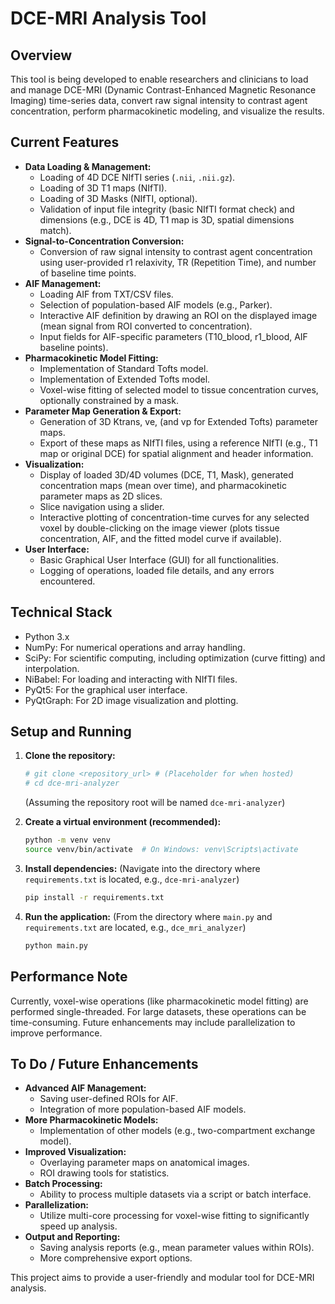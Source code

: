 # DCE-MRI Analysis Tool

## Overview

This tool is being developed to enable researchers and clinicians to load and manage DCE-MRI (Dynamic Contrast-Enhanced Magnetic Resonance Imaging) time-series data, convert raw signal intensity to contrast agent concentration, perform pharmacokinetic modeling, and visualize the results.

## Current Features

*   **Data Loading & Management:**
    *   Loading of 4D DCE NIfTI series (`.nii`, `.nii.gz`).
    *   Loading of 3D T1 maps (NIfTI).
    *   Loading of 3D Masks (NIfTI, optional).
    *   Validation of input file integrity (basic NIfTI format check) and dimensions (e.g., DCE is 4D, T1 map is 3D, spatial dimensions match).
*   **Signal-to-Concentration Conversion:**
    *   Conversion of raw signal intensity to contrast agent concentration using user-provided r1 relaxivity, TR (Repetition Time), and number of baseline time points.
*   **AIF Management:**
    *   Loading AIF from TXT/CSV files.
    *   Selection of population-based AIF models (e.g., Parker).
    *   Interactive AIF definition by drawing an ROI on the displayed image (mean signal from ROI converted to concentration).
    *   Input fields for AIF-specific parameters (T10_blood, r1_blood, AIF baseline points).
*   **Pharmacokinetic Model Fitting:**
    *   Implementation of Standard Tofts model.
    *   Implementation of Extended Tofts model.
    *   Voxel-wise fitting of selected model to tissue concentration curves, optionally constrained by a mask.
*   **Parameter Map Generation & Export:**
    *   Generation of 3D Ktrans, ve, (and vp for Extended Tofts) parameter maps.
    *   Export of these maps as NIfTI files, using a reference NIfTI (e.g., T1 map or original DCE) for spatial alignment and header information.
*   **Visualization:**
    *   Display of loaded 3D/4D volumes (DCE, T1, Mask), generated concentration maps (mean over time), and pharmacokinetic parameter maps as 2D slices.
    *   Slice navigation using a slider.
    *   Interactive plotting of concentration-time curves for any selected voxel by double-clicking on the image viewer (plots tissue concentration, AIF, and the fitted model curve if available).
*   **User Interface:**
    *   Basic Graphical User Interface (GUI) for all functionalities.
    *   Logging of operations, loaded file details, and any errors encountered.

## Technical Stack

*   Python 3.x
*   NumPy: For numerical operations and array handling.
*   SciPy: For scientific computing, including optimization (curve fitting) and interpolation.
*   NiBabel: For loading and interacting with NIfTI files.
*   PyQt5: For the graphical user interface.
*   PyQtGraph: For 2D image visualization and plotting.

## Setup and Running

1.  **Clone the repository:**
    ```bash
    # git clone <repository_url> # (Placeholder for when hosted)
    # cd dce-mri-analyzer 
    ```
    (Assuming the repository root will be named `dce-mri-analyzer`)

2.  **Create a virtual environment (recommended):**
    ```bash
    python -m venv venv
    source venv/bin/activate  # On Windows: venv\Scripts\activate
    ```
3.  **Install dependencies:**
    (Navigate into the directory where `requirements.txt` is located, e.g., `dce-mri-analyzer`)
    ```bash
    pip install -r requirements.txt
    ```
4.  **Run the application:**
    (From the directory where `main.py` and `requirements.txt` are located, e.g., `dce_mri_analyzer`)
    ```bash
    python main.py
    ```

## Performance Note
Currently, voxel-wise operations (like pharmacokinetic model fitting) are performed single-threaded. For large datasets, these operations can be time-consuming. Future enhancements may include parallelization to improve performance.

## To Do / Future Enhancements

*   **Advanced AIF Management:**
    *   Saving user-defined ROIs for AIF.
    *   Integration of more population-based AIF models.
*   **More Pharmacokinetic Models:**
    *   Implementation of other models (e.g., two-compartment exchange model).
*   **Improved Visualization:**
    *   Overlaying parameter maps on anatomical images.
    *   ROI drawing tools for statistics.
*   **Batch Processing:**
    *   Ability to process multiple datasets via a script or batch interface.
*   **Parallelization:**
    *   Utilize multi-core processing for voxel-wise fitting to significantly speed up analysis.
*   **Output and Reporting:**
    *   Saving analysis reports (e.g., mean parameter values within ROIs).
    *   More comprehensive export options.

This project aims to provide a user-friendly and modular tool for DCE-MRI analysis.
